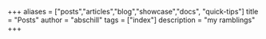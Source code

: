 +++
aliases = ["posts","articles","blog","showcase","docs", "quick-tips"]
title = "Posts"
author = "abschill"
tags = ["index"]
description = "my ramblings"
+++
